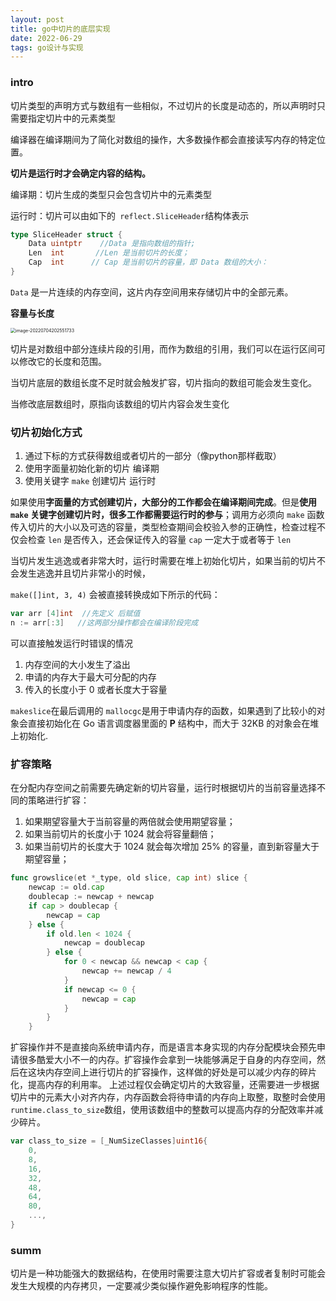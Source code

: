 ```yaml
---
layout: post
title: go中切片的底层实现
date: 2022-06-29
tags: go设计与实现
---
```


### intro

切片类型的声明方式与数组有一些相似，不过切片的长度是动态的，所以声明时只需要指定切片中的元素类型

编译器在编译期间为了简化对数组的操作，大多数操作都会直接读写内存的特定位置。

**切片是运行时才会确定内容的结构。**

编译期：切片生成的类型只会包含切片中的元素类型

运行时：切片可以由如下的` reflect.SliceHeader`结构体表示

```go
type SliceHeader struct {
	Data uintptr    //Data 是指向数组的指针;
	Len  int       //Len 是当前切片的长度；
	Cap  int      // Cap 是当前切片的容量，即 Data 数组的大小：
}
```

`Data` 是一片连续的内存空间，这片内存空间用来存储切片中的全部元素。



**容量与长度**

<img src="https://cdn.jsdelivr.net/gh/Albertchamberlain/Images@main/image-20220704202551733.png" alt="image-20220704202551733" style="zoom:50%;" />

切片是对数组中部分连续片段的引用，而作为数组的引用，我们可以在运行区间可以修改它的长度和范围。

当切片底层的数组长度不足时就会触发扩容，切片指向的数组可能会发生变化。

当修改底层数组时，原指向该数组的切片内容会发生变化





### 切片初始化方式

1.  通过下标的方式获得数组或者切片的一部分（像python那样截取）
2.  使用字面量初始化新的切片   编译期
3.  使用关键字 `make` 创建切片   运行时



如果使用**字面量的方式创建切片，大部分的工作都会在编译期间完成**。但是**使用 `make` 关键字创建切片时，很多工作都需要运行时的参与**；调用方必须向 `make` 函数传入切片的大小以及可选的容量，类型检查期间会校验入参的正确性，检查过程不仅会检查 `len` 是否传入，还会保证传入的容量 `cap` 一定大于或者等于 `len`



当切片发生逃逸或者非常大时，运行时需要在堆上初始化切片，如果当前的切片不会发生逃逸并且切片非常小的时候，

`make([]int, 3, 4)` 会被直接转换成如下所示的代码：

```go
var arr [4]int  //先定义 后赋值
n := arr[:3]   //这两部分操作都会在编译阶段完成
```



可以直接触发运行时错误的情况

1. 内存空间的大小发生了溢出
2. 申请的内存大于最大可分配的内存
3. 传入的长度小于 0 或者长度大于容量



`makeslice`在最后调用的 `mallocgc`是用于申请内存的函数，如果遇到了比较小的对象会直接初始化在 Go 语言调度器里面的 **P** 结构中，而大于 32KB 的对象会在堆上初始化.



### 扩容策略

在分配内存空间之前需要先确定新的切片容量，运行时根据切片的当前容量选择不同的策略进行扩容：

1. 如果期望容量大于当前容量的两倍就会使用期望容量；
2. 如果当前切片的长度小于 1024 就会将容量翻倍；
3. 如果当前切片的长度大于 1024 就会每次增加 25% 的容量，直到新容量大于期望容量；

```go
func growslice(et *_type, old slice, cap int) slice {
	newcap := old.cap
	doublecap := newcap + newcap
	if cap > doublecap {
		newcap = cap
	} else {
		if old.len < 1024 {
			newcap = doublecap
		} else {
			for 0 < newcap && newcap < cap {
				newcap += newcap / 4
			}
			if newcap <= 0 {
				newcap = cap
			}
		}
	}
```


扩容操作并不是直接向系统申请内存，而是语言本身实现的内存分配模块会预先申请很多酷爱大小不一的内存。扩容操作会拿到一块能够满足于自身的内存空间，然后在这块内存空间上进行切片的扩容操作，这样做的好处是可以减少内存的碎片化，提高内存的利用率。
上述过程仅会确定切片的大致容量，还需要进一步根据切片中的元素大小对齐内存，内存函数会将待申请的内存向上取整，取整时会使用 `runtime.class_to_size`数组，使用该数组中的整数可以提高内存的分配效率并减少碎片。

```go
var class_to_size = [_NumSizeClasses]uint16{
    0,
    8,
    16,
    32,
    48,
    64,
    80,
    ...,
}
```

### summ

切片是一种功能强大的数据结构，在使用时需要注意大切片扩容或者复制时可能会发生大规模的内存拷贝，一定要减少类似操作避免影响程序的性能。

